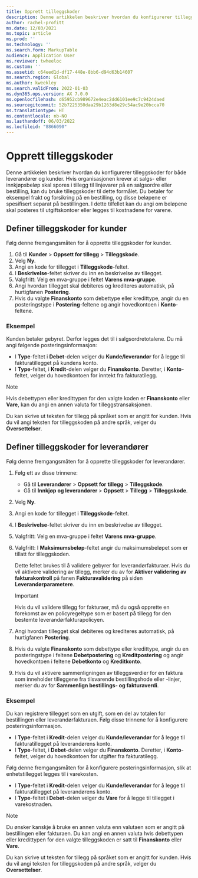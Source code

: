 ```yaml
---
title: Opprett tilleggskoder
description: Denne artikkelen beskriver hvordan du konfigurerer tilleggskoder for både leverandører og kunder.
author: rachel-profitt
ms.date: 12/03/2021
ms.topic: article
ms.prod: ''
ms.technology: ''
ms.search.form: MarkupTable
audience: Application User
ms.reviewer: twheeloc
ms.custom: ''
ms.assetid: c64eed1d-df17-448e-8bb6-d94d63b14607
ms.search.region: Global
ms.author: kweekley
ms.search.validFrom: 2022-01-03
ms.dyn365.ops.version: AX 7.0.0
ms.openlocfilehash: d65952cb989672e4eac2dd6101ee9c7c9424daed
ms.sourcegitcommit: 52b7225350daa29b1263d8e29c54ac9e20bcca70
ms.translationtype: HT
ms.contentlocale: nb-NO
ms.lasthandoff: 06/03/2022
ms.locfileid: "8866090"
---
```

# <a name="create-charges-codes"></a>Opprett tilleggskoder

Denne artikkelen beskriver hvordan du konfigurerer tilleggskoder for både leverandører og kunder. Hvis organisasjonen krever at salgs- eller innkjøpsbeløp skal spores i tillegg til linjevarer på en salgsordre eller bestilling, kan du bruke tilleggskoder til dette formålet. Du betaler for eksempel frakt og forsikring på en bestilling, og disse beløpene er spesifisert separat på bestillingen. I dette tilfellet kan du angi om beløpene skal posteres til utgiftskontoer eller legges til kostnadene for varene.

## <a name="set-up-charges-codes-for-accounts-receivable"></a>Definer tilleggskoder for kunder

Følg denne fremgangsmåten for å opprette tilleggskoder for kunder.

1. Gå til **Kunder** &gt; **Oppsett for tillegg** &gt; **Tilleggskode**.
2. Velg **Ny**.
3. Angi en kode for tillegget i **Tilleggskode**-feltet.
3. I **Beskrivelse**-feltet skriver du inn en beskrivelse av tillegget.
4. Valgfritt: Velg en mva-gruppe i feltet **Varens mva-gruppe**.
5. Angi hvordan tillegget skal debiteres og krediteres automatisk, på hurtigfanen **Postering**.
6. Hvis du valgte **Finanskonto** som debettype eller kredittype, angir du en posteringstype i **Postering**-feltene og angir hovedkontoen i **Konto**-feltene.

### <a name="example"></a>Eksempel

Kunden betaler gebyret. Derfor legges det til i salgsordretotalene. Du må angi følgende posteringsinformasjon:

- I **Type**-feltet i **Debet**-delen velger du **Kunde/leverandør** for å legge til fakturatillegget på kundens konto.
- I **Type**-feltet, i **Kredit**-delen velger du **Finanskonto**. Deretter, i **Konto**-feltet, velger du hovedkontoen for inntekt fra fakturatilegg.

> [!NOTE]
> Hvis debettypen eller kredittypen for den valgte koden er **Finanskonto** eller **Vare**, kan du angi en annen valuta for tilleggstransaksjonen.

Du kan skrive ut teksten for tillegg på språket som er angitt for kunden. Hvis du vil angi teksten for tilleggskoden på andre språk, velger du **Oversettelser**.

## <a name="set-up-charges-codes-for-accounts-payable"></a>Definer tilleggskoder for leverandører

Følg denne fremgangsmåten for å opprette tilleggskoder for leverandører.

1. Følg ett av disse trinnene:

    - Gå til **Leverandører** &gt; **Oppsett for** **tillegg** &gt; **Tilleggskode**.
    - Gå til **Innkjøp og leverandører** &gt; **Oppsett** &gt; **Tillegg** &gt; **Tilleggskode**.

2. Velg **Ny**.
3. Angi en kode for tillegget i **Tilleggskode**-feltet.
3. I **Beskrivelse**-feltet skriver du inn en beskrivelse av tillegget.
4. Valgfritt: Velg en mva-gruppe i feltet **Varens mva-gruppe**.
5. Valgfritt: I **Maksimumsbeløp**-feltet angir du maksimumsbeløpet som er tillatt for tilleggskoden.

    Dette feltet brukes til å validere gebyrer for leverandørfakturaer. Hvis du vil aktivere validering av tillegg, merker du av for **Aktiver validering av fakturakontroll** på fanen **Fakturavalidering** på siden **Leverandørparametere**.

    > [!IMPORTANT]
    > Hvis du vil validere tillegg for fakturaer, må du også opprette en forekomst av en policyregeltype som er basert på tillegg for den bestemte leverandørfakturapolicyen.

6. Angi hvordan tillegget skal debiteres og krediteres automatisk, på hurtigfanen **Postering**.
7. Hvis du valgte **Finanskonto** som debettype eller kredittype, angir du en posteringstype i feltene **Debetpostering** og **Kreditpostering** og angir hovedkontoen i feltene **Debetkonto** og **Kreditkonto**.
8. Hvis du vil aktivere sammenligningen av tilleggsverdier for en faktura som inneholder tilleggene fra tilsvarende bestillingshode eller -linjer, merker du av for **Sammenlign bestillings- og fakturaverdi**.

### <a name="example"></a>Eksempel

Du kan registrere tillegget som en utgift, som en del av totalen for bestillingen eller leverandørfakturaen. Følg disse trinnene for å konfigurere posteringsinformasjon. 

- I **Type**-feltet i **Kredit**-delen velger du **Kunde/leverandør** for å legge til fakturatillegget på leverandørens konto.
- I **Type**-feltet, i **Debet**-delen velger du **Finanskonto**. Deretter, i **Konto**-feltet, velger du hovedkontoen for utgifter fra fakturatilegg.

Følg denne fremgangsmåten for å konfigurere posteringsinformasjon, slik at enhetstillegget legges til i varekosten.

- I **Type**-feltet i **Kredit**-delen velger du **Kunde/leverandør** for å legge til fakturatillegget på leverandørens konto.
- I **Type**-feltet i **Debet**-delen velger du **Vare** for å legge til tillegget i varekostnaden.

> [!NOTE]
> Du ønsker kanskje å bruke en annen valuta enn valutaen som er angitt på bestillingen eller fakturaen. Du kan angi en annen valuta hvis debettypen eller kredittypen for den valgte tilleggskoden er satt til **Finanskonto** eller **Vare**.

Du kan skrive ut teksten for tillegg på språket som er angitt for kunden. Hvis du vil angi teksten for tilleggskoden på andre språk, velger du **Oversettelser**.
